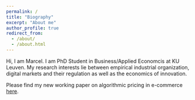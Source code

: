 ```yaml
---
permalink: /
title: "Biography"
excerpt: "About me"
author_profile: true
redirect_from: 
  - /about/
  - /about.html
---
```


Hi, I am Marcel. I am PhD Student in Business/Applied Economcis at KU Leuven. My research interests lie between empirical industrial organization, digital markets and their regulation as well as the economics of innovation.

Please find my new working paper on algorithmic pricing in e-commerce [here](http://marcelwtng.github.io/files/Wieting_Sapi_Algorithms_in_the_marketplace.pdf).

